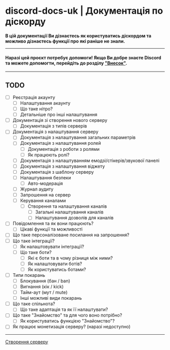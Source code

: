 # discord-docs-uk | Документація по діскорду

**В цій документації Ви дізнаєтесь як користуватись діскордом та можливо дізнаєтесь функції про які раніше не знали.**

---
#### Наразі цей проєкт потребує допомоги! Якщо Ви добре знаєте Discord та можете допомогти, перейдіть до розділу ["Внесок"](https://github.com/DemonWayne/discord-docs-uk/blob/dev/.github/CONTRIBUTING.md).
---
## TODO
- [ ] Реєстрація акаунту
	- [ ] Налаштування акаунту
	- [ ] Що таке нітро?
	- [ ] Детальніше про інші налаштування
- [ ] Документація зі створення нового серверу
	- [ ] Документація з типів серверів
- [ ] Документація з налаштування серверу
	- [ ] Документація з налаштування загальних параметрів
	- [ ] Документація з налаштування ролей
		- [ ] Документація з роботи з ролями
		- [ ] Як працюють ролі?
	- [ ] Документація з налаштуванням емодзі/стікерів/звукової панелі
	- [ ] Документація з налаштування віджету
	- [ ] Документація з шаблону серверу
	- [ ] Налаштування безпеки
		- [ ] Авто-модерація
	- [ ] Журнал аудиту
	- [ ] Запрошення на сервер
	- [ ] Керування каналами
		- [ ] Створення та налаштування каналів
			- [ ] Загальні налаштування каналів
			- [ ] Налаштування дозволів для каналів
- [ ] Повідомлення та як вони працюють?
	- [ ] Цікаві функції та можливості
- [ ] Що таке персоналізоване посилання на запрошення?
- [ ] Що таке інтеграції?
	- [ ] Як налаштовувати інтеграції?
	- [ ] Що таке боти?
		- [ ] Які є боти та в чому різниця між ними?
		- [ ] Як налаштовувати ботів?
		- [ ] Як користуватись ботами?
- [ ] Типи покарань 
	- [ ] Блокування (бан / ban)
	- [ ] Вигнання (кік / kick)
	- [ ] Тайм-аут (мут / mute)
	- [ ] Інші можливі види покарань
- [ ] Що таке спільнота?
	- [ ] Що таке адаптація та як її налаштувати?
- [ ] Що таке "Знайомство" та для чого воно потрібно?
	- [ ] Як користуватись функцією "Знайомство"?
- [ ] Як працює монетизація серверу? (наразі недоступно)
---
[Створення серверу](library/guilds/Guild_Creation.md)
